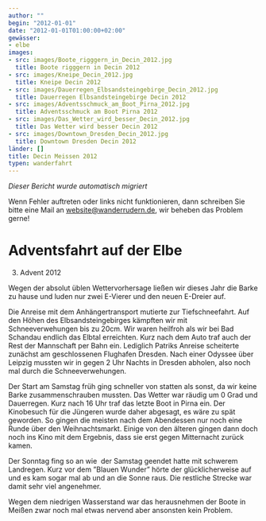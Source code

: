 ```yaml
---
author: ""
begin: "2012-01-01"
date: "2012-01-01T01:00:00+02:00"
gewässer:
- elbe
images:
- src: images/Boote_rigggern_in_Decin_2012.jpg
  title: Boote rigggern in Decin 2012
- src: images/Kneipe_Decin_2012.jpg
  title: Kneipe Decin 2012
- src: images/Dauerregen_Elbsandsteingebirge_Decin_2012.jpg
  title: Dauerregen Elbsandsteingebirge Decin 2012
- src: images/Adventsschmuck_am_Boot_Pirna_2012.jpg
  title: Adventsschmuck am Boot Pirna 2012
- src: images/Das_Wetter_wird_besser_Decin_2012.jpg
  title: Das Wetter wird besser Decin 2012
- src: images/Downtown_Dresden_Decin_2012.jpg
  title: Downtown Dresden Decin 2012
länder: []
title: Decin Meissen 2012
typen: wanderfahrt
---
```



*Dieser Bericht wurde automatisch migriert*

Wenn Fehler auftreten oder links nicht funktionieren, dann schreiben Sie bitte eine Mail an website@wanderrudern.de, wir beheben das Problem gerne!



# Adventsfahrt auf der Elbe


3. Advent 2012

Wegen der absolut üblen Wettervorhersage ließen wir dieses Jahr die Barke zu hause und luden nur zwei E-Vierer und den neuen E-Dreier auf.

Die Anreise mit dem Anhängertransport mutierte zur Tiefschneefahrt. Auf den Höhen des Elbsandsteingebirges kämpften wir mit Schneeverwehungen bis zu 20cm. Wir waren heilfroh als wir bei Bad Schandau endlich das Elbtal erreichten. Kurz nach dem Auto traf auch der Rest der Mannschaft per Bahn ein. Lediglich Patriks Anreise scheiterte zunächst am geschlossenen Flughafen Dresden. Nach einer Odyssee über Leipzig mussten wir in gegen 2 Uhr Nachts in Dresden abholen, also noch mal durch die Schneeverwehungen.

Der Start am Samstag früh ging schneller von statten als sonst, da wir keine Barke zusammenschrauben mussten. Das Wetter war räudig um 0 Grad und Dauerregen. Kurz nach 16 Uhr traf das letzte Boot in Pirna ein. Der Kinobesuch für die Jüngeren wurde daher abgesagt, es wäre zu spät geworden. So gingen die meisten nach dem Abendessen nur noch eine Runde über den Weihnachtsmarkt. Einige von den älteren gingen dann doch noch ins Kino mit dem Ergebnis, dass sie erst gegen Mitternacht zurück kamen.

Der Sonntag fing so an wie  der Samstag geendet hatte mit schwerem Landregen. Kurz vor dem ”Blauen Wunder” hörte der glücklicherweise auf und es kam sogar mal ab und an die Sonne raus. Die restliche Strecke war damit sehr viel angenehmer.

Wegen dem niedrigen Wasserstand war das herausnehmen der Boote in Meißen zwar noch mal etwas nervend aber ansonsten kein Problem.
